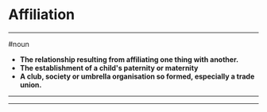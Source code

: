 # Affiliation
---
#noun
- **The relationship resulting from affiliating one thing with another.**
- **The establishment of a child's paternity or maternity**
- **A club, society or umbrella organisation so formed, especially a trade union.**
---
---
